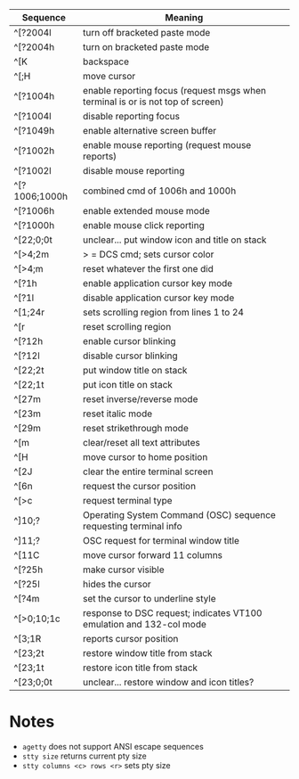 | Sequence           | Meaning                                                                        |
| ------------------ | ------------------------------------------------------------------------------ |
| ^[?2004l           | turn off bracketed paste mode                                                  |
| ^[?2004h           | turn on bracketed paste mode                                                   |
| ^[K                | backspace                                                                      |
| ^[<line>;<column>H | move cursor                                                                    |
| ^[?1004h           | enable reporting focus (request msgs when terminal is or is not top of screen) |
| ^[?1004l           | disable reporting focus                                                        |
| ^[?1049h           | enable alternative screen buffer                                               |
| ^[?1002h           | enable mouse reporting (request mouse reports)                                 |
| ^[?1002l           | disable mouse reporting                                                        |
| ^[?1006;1000h      | combined cmd of 1006h and 1000h                                                |
| ^[?1006h           | enable extended mouse mode                                                     |
| ^[?1000h           | enable mouse click reporting                                                   |
| ^[22;0;0t          | unclear... put window icon and title on stack                                  |
| ^[>4;2m            | > = DCS cmd; sets cursor color                                                 |
| ^[>4;m             | reset whatever the first one did                                               |
| ^[?1h              | enable application cursor key mode                                             |
| ^[?1l              | disable application cursor key mode                                            |
| ^[1;24r            | sets scrolling region from lines 1 to 24                                       |
| ^[r                | reset scrolling region                                                         |
| ^[?12h             | enable cursor blinking                                                         |
| ^[?12l             | disable cursor blinking                                                        |
| ^[22;2t            | put window title on stack                                                      |
| ^[22;1t            | put icon title on stack                                                        |
| ^[27m              | reset inverse/reverse mode                                                     |
| ^[23m              | reset italic mode                                                              |
| ^[29m              | reset strikethrough mode                                                       |
| ^[m                | clear/reset all text attributes                                                |
| ^[H                | move cursor to home position                                                   |
| ^[2J               | clear the entire terminal screen                                               |
| ^[6n               | request the cursor position                                                    |
| ^[>c               | request terminal type                                                          |
| ^]10;?             | Operating System Command (OSC) sequence requesting terminal info               |
| ^]11;?             | OSC request for terminal window title                                          |
| ^[11C              | move cursor forward 11 columns                                                 |
| ^[?25h             | make cursor visible                                                            |
| ^[?25l             | hides the cursor                                                               |
| ^[?4m              | set the cursor to underline style                                              |
| ^[>0;10;1c         | response to DSC request; indicates VT100 emulation and 132-col mode            |
| ^[3;1R             | reports cursor position                                                        |
| ^[23;2t            | restore window title from stack                                                |
| ^[23;1t            | restore icon title from stack                                                  |
| ^[23;0;0t          | unclear... restore window and icon titles?                                     |

# Notes

- `agetty` does not support ANSI escape sequences
- `stty size` returns current pty size
- `stty columns <c> rows <r>` sets pty size
